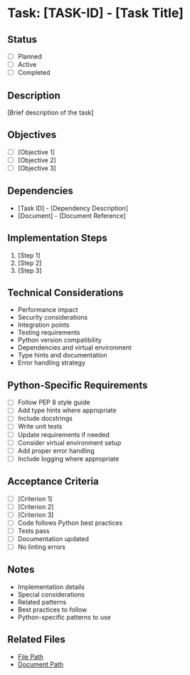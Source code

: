 # Task: [TASK-ID] - [Task Title]

## Status
- [ ] Planned
- [ ] Active
- [ ] Completed

## Description
[Brief description of the task]

## Objectives
- [ ] [Objective 1]
- [ ] [Objective 2]
- [ ] [Objective 3]

## Dependencies
- [Task ID] - [Dependency Description]
- [Document] - [Document Reference]

## Implementation Steps
1. [Step 1]
2. [Step 2]
3. [Step 3]

## Technical Considerations
- Performance impact
- Security considerations
- Integration points
- Testing requirements
- Python version compatibility
- Dependencies and virtual environment
- Type hints and documentation
- Error handling strategy

## Python-Specific Requirements
- [ ] Follow PEP 8 style guide
- [ ] Add type hints where appropriate
- [ ] Include docstrings
- [ ] Write unit tests
- [ ] Update requirements if needed
- [ ] Consider virtual environment setup
- [ ] Add proper error handling
- [ ] Include logging where appropriate

## Acceptance Criteria
- [ ] [Criterion 1]
- [ ] [Criterion 2]
- [ ] [Criterion 3]
- [ ] Code follows Python best practices
- [ ] Tests pass
- [ ] Documentation updated
- [ ] No linting errors

## Notes
- Implementation details
- Special considerations
- Related patterns
- Best practices to follow
- Python-specific patterns to use

## Related Files
- [File Path](relative/path/to/file.py)
- [Document Path](relative/path/to/document.md)